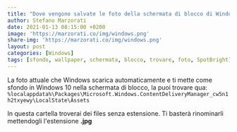 ```yaml
---
title: "Dove vengono salvate le foto della schermata di blocco di Windows 10?"
author: Stefano Marzorati
date: 2021-01-13 08:15:00 +0200
image: 'https://marzorati.co/img/windows.png'
share-img: 'https://marzorati.co/img/windows.png'
layout: post
categories: [Windows]
tags: [sfondo, wallpaper, schermata, blocco, trovare, foto, SpotBright]
---
```

La foto attuale che Windows scarica automaticamente e ti mette come sfondo in Windows 10 nella schermata di blocco, la puoi trovare qua: <code>%localappdata%\Packages\Microsoft.Windows.ContentDeliveryManager_cw5n1h2txyewy\LocalState\Assets</code>   

In questa cartella troverai dei files senza estensione. Ti basterà rinominarli mettendogli l'estensione **.jpg**